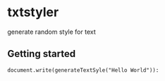 # txtstyler
generate random style for text

## Getting started

```
document.write(generateTextSyle("Hello World")):
```
